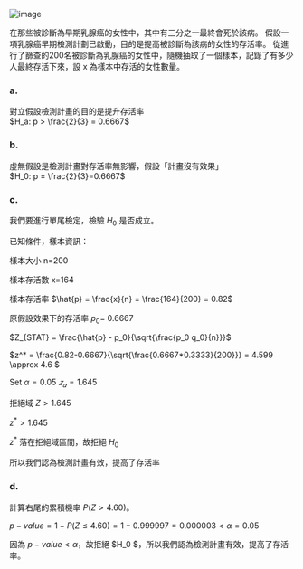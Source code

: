 ![image](https://github.com/user-attachments/assets/be3f510d-b344-4a5b-bdbd-2b145eb03bd9)  

在那些被診斷為早期乳腺癌的女性中，其中有三分之一最終會死於該病。 
假設一項乳腺癌早期檢測計劃已啟動，目的是提高被診斷為該病的女性的存活率。
從進行了篩查的200名被診斷為乳腺癌的女性中，隨機抽取了一個樣本，記錄了有多少人最終存活下來，設 x 為樣本中存活的女性數量。  

### a.  

對立假設檢測計畫的目的是提升存活率  
$H_a: p > \frac{2}{3} = 0.6667$


### b.  

虛無假設是檢測計畫對存活率無影響，假設「計畫沒有效果」  
$H_0: p = \frac{2}{3}=0.6667$  


### c.  

我們要進行單尾檢定，檢驗 $H_0$ 是否成立。

已知條件，樣本資訊：

樣本大小 n=200

樣本存活數 x=164

樣本存活率 $\hat{p} = \frac{x}{n} = \frac{164}{200} = 0.82$

原假設效果下的存活率 $p_0$= 0.6667  

$Z_{STAT} = \frac{\hat{p} - p_0}{\sqrt{\frac{p_0 q_0}{n}}}$  

$z^* = \frac{0.82-0.6667}{\sqrt{\frac{0.6667*0.3333}{200}}} = 4.599 \approx 4.6 $

Set $\alpha =0.05$  $𝑧_𝛼=1.645$  

拒絕域 $Z>1.645$  

$z^*>1.645$  

$z^*$ 落在拒絕域區間，故拒絕 $H_0$  

所以我們認為檢測計畫有效，提高了存活率   


### d.  

計算右尾的累積機率 $P(Z>4.60)$。

$p-value=1−P(Z≤4.60)= 1 − 0.999997=0.000003 < \alpha =0.05$  

因為 $p-value< \alpha$，故拒絕 $H_0 $，所以我們認為檢測計畫有效，提高了存活率。


